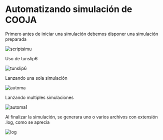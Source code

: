 # Automatizando simulación de COOJA

Primero antes de iniciar una simulación debemos disponer una simulación preparada

![scriptsimu](https://drive.google.com/uc?export=view&id=1xKXRLB9IJTsHfe8ukm09d9dHT-FNw5La) 

Uso de tunslip6

![tunslip6](https://drive.google.com/uc?export=view&id=1UruV2h9_WdQzT87sVbihzBKj2NOEJ7yk)

Lanzando una sola simulación

![automa](https://drive.google.com/uc?export=view&id=1xK_JS3lwZcLkeSoYuNqIKBGQCCaHM4DM)

Lanzando multiples simulaciones

![automa1](https://drive.google.com/uc?export=view&id=1xLVTHaG2Bun8QwlPAVE-HqFOIc0LknRP)

Al finalizar la simulación, se generara uno o varios archivos con extensión .log, como se aprecia

![log](https://drive.google.com/uc?export=view&id=15ei6NzNU-Ax_ELPh4U3iX5z_TEtCYjad)
